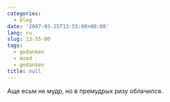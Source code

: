 ```yaml
---
categories:
  - blog
date: '2007-03-25T13:55:00+00:00'
lang: ru
slug: 13-55-00
tags:
  - gedanken
  - mood
  - gedanken
title: null
---
```




Аще есьм не мудр, но в премудрых ризу облачился.